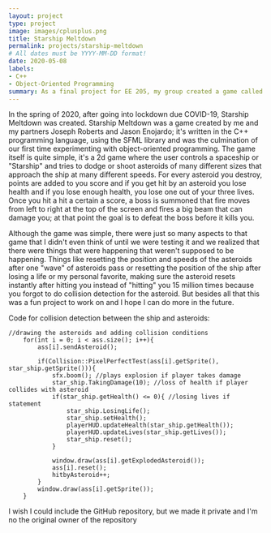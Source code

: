 ```yaml
---
layout: project
type: project
image: images/cplusplus.png
title: Starship Meltdown
permalink: projects/starship-meltdown
# All dates must be YYYY-MM-DD format!
date: 2020-05-08
labels:
- C++
- Object-Oriented Programming
summary: As a final project for EE 205, my group created a game called Starship Meltdown.
---
```


In the spring of 2020, after going into lockdown due COVID-19, Starship Meltdown was created. Starship Meltdown was a game created by me and my partners Joseph Roberts and Jason Enojardo; it's written in the C++ programming language, using the SFML library and was the culmination of our first time experimenting with object-oriented programming. The game itself is quite simple, it's a 2d game where the user controls a spaceship or "Starship" and tries to dodge or shoot asteroids of many different sizes that approach the ship at many different speeds. For every asteroid you destroy, points are added to you score and if you get hit by an asteroid you lose health and if you lose enough health, you lose one out of your three lives. Once you hit a hit a certain a score, a boss is summoned that fire moves from left to right at the top of the screen and fires a big beam that can damage you; at that point the goal is to defeat the boss before it kills you.

Although the game was simple, there were just so many aspects to that game that I didn't even think of until we were testing it and we realized that there were things that were happening that weren't supposed to be happening. Things like resetting the position and speeds of the asteroids after one "wave" of asteroids pass or resetting the position of the ship after losing a life or my personal favorite, making sure the asteroid resets instantly after hitting you instead of "hitting" you 15 million times because you forgot to do collision detection for the asteroid. But besides all that this was a fun project to work on and I hope I can do more in the future.

Code for collision detection between the ship and asteroids:
```
//drawing the asteroids and adding collision conditions
	for(int i = 0; i < ass.size(); i++){
		ass[i].sendAsteroid();

		if(Collision::PixelPerfectTest(ass[i].getSprite(), star_ship.getSprite())){
			sfx.boom(); //plays explosion if player takes damage
			star_ship.TakingDamage(10); //loss of health if player collides with asteroid
			if(star_ship.getHealth() <= 0){ //losing lives if statement
				star_ship.LosingLife();
				star_ship.setHealth();
				playerHUD.updateHealth(star_ship.getHealth());
				playerHUD.updateLives(star_ship.getLives());
				star_ship.reset();	
			}	
			
			window.draw(ass[i].getExplodedAsteroid());
			ass[i].reset();
			hitbyAsteroid++;
		}
		window.draw(ass[i].getSprite());
	}
```
I wish I could include the GitHub repository, but we made it private and I'm no the original owner of the repository 
